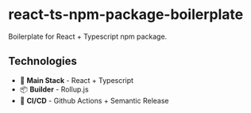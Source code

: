 # react-ts-npm-package-boilerplate

Boilerplate for React + Typescript npm package.

## Technologies

- 🧰 **Main Stack** - React + Typescript
- 📦 **Builder** - Rollup.js
- 🚚 **CI/CD** - Github Actions + Semantic Release
